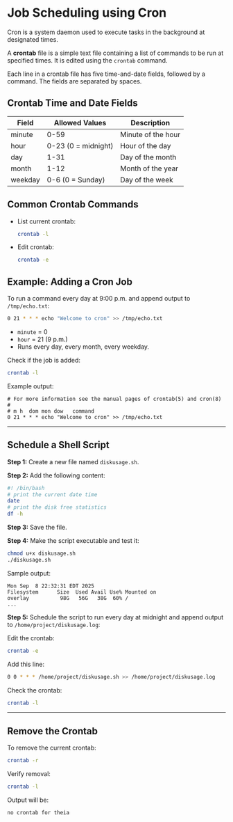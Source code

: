 # Job Scheduling using Cron

Cron is a system daemon used to execute tasks in the background at designated times.

A **crontab** file is a simple text file containing a list of commands to be run at specified times. It is edited using the `crontab` command.

Each line in a crontab file has five time-and-date fields, followed by a command. The fields are separated by spaces.

## Crontab Time and Date Fields

| Field   | Allowed Values         | Description         |
|---------|-----------------------|---------------------|
| minute  | 0-59                  | Minute of the hour  |
| hour    | 0-23 (0 = midnight)   | Hour of the day     |
| day     | 1-31                  | Day of the month    |
| month   | 1-12                  | Month of the year   |
| weekday | 0-6 (0 = Sunday)      | Day of the week     |

## Common Crontab Commands

- List current crontab:
    ```sh
    crontab -l
    ```

- Edit crontab:
    ```sh
    crontab -e
    ```

## Example: Adding a Cron Job

To run a command every day at 9:00 p.m. and append output to `/tmp/echo.txt`:

```sh
0 21 * * * echo "Welcome to cron" >> /tmp/echo.txt
```

- `minute` = 0
- `hour` = 21 (9 p.m.)
- Runs every day, every month, every weekday.

Check if the job is added:

```sh
crontab -l
```

Example output:
```
# For more information see the manual pages of crontab(5) and cron(8)
#
# m h  dom mon dow   command
0 21 * * * echo "Welcome to cron" >> /tmp/echo.txt
```

---

## Schedule a Shell Script

**Step 1:** Create a new file named `diskusage.sh`.

**Step 2:** Add the following content:

```bash
#! /bin/bash
# print the current date time
date
# print the disk free statistics
df -h
```

**Step 3:** Save the file.

**Step 4:** Make the script executable and test it:

```sh
chmod u+x diskusage.sh
./diskusage.sh
```

Sample output:
```
Mon Sep  8 22:32:31 EDT 2025
Filesystem      Size  Used Avail Use% Mounted on
overlay          98G   56G   38G  60% /
...
```

**Step 5:** Schedule the script to run every day at midnight and append output to `/home/project/diskusage.log`:

Edit the crontab:

```sh
crontab -e
```

Add this line:

```sh
0 0 * * * /home/project/diskusage.sh >> /home/project/diskusage.log
```

Check the crontab:

```sh
crontab -l
```

---

## Remove the Crontab

To remove the current crontab:

```sh
crontab -r
```

Verify removal:

```sh
crontab -l
```

Output will be:

```
no crontab for theia
```
